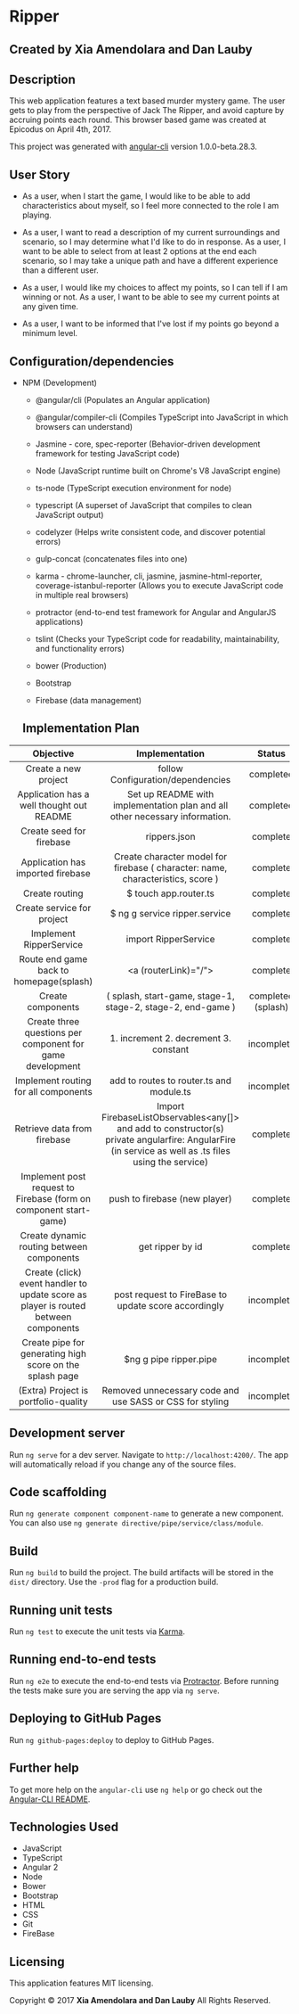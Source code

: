 # Ripper

## Created by Xia Amendolara and Dan Lauby

## Description

This web application features a text based murder mystery game. The user gets to play from the perspective of Jack The Ripper, and avoid capture by accruing points each round. This browser based game was created at Epicodus on April 4th, 2017.

This project was generated with [angular-cli](https://github.com/angular/angular-cli) version 1.0.0-beta.28.3.

## User Story

* As a user, when I start the game, I would like to be able to add characteristics about myself, so I feel more connected to the role I am playing.

* As a user, I want to read a description of my current surroundings and scenario, so I may determine what I'd like to do in response.
As a user, I want to be able to select from at least 2 options at the end each scenario, so I may take a unique path and have a different experience than a different user.

* As a user, I would like my choices to affect my points, so I can tell if I am winning or not.
As a user, I want to be able to see my current points at any given time.

* As a user, I want to be informed that I've lost if my points go beyond a minimum level.


##  Configuration/dependencies

  * NPM (Development)
    * @angular/cli (Populates  an Angular application)

    * @angular/compiler-cli (Compiles TypeScript into JavaScript in which browsers can understand)

    * Jasmine - core, spec-reporter  (Behavior-driven development framework for testing JavaScript code)

    * Node (JavaScript runtime built on Chrome's V8 JavaScript engine)

    * ts-node (TypeScript execution environment for node)
    * typescript (A superset of JavaScript that compiles to clean JavaScript output)

    * codelyzer (Helps write consistent code, and discover potential errors)

    * gulp-concat (concatenates files into one)

    * karma - chrome-launcher, cli, jasmine, jasmine-html-reporter, coverage-istanbul-reporter (Allows you to execute JavaScript code in multiple real browsers)

    * protractor (end-to-end test framework for Angular and AngularJS applications)

    * tslint (Checks your TypeScript code for readability, maintainability, and functionality errors)

    * bower (Production)

    * Bootstrap

    * Firebase (data management)

    ## Implementation Plan  

| Objective | Implementation | Status |
|:-------------:|:-------------:|:-------------:|
| Create a new project | follow Configuration/dependencies | completed |
| Application has a well thought out README | Set up README with implementation plan and all other necessary information. | completed |
| Create seed for firebase | rippers.json | complete |
| Application has imported firebase | Create character model for firebase ( character: name, characteristics, score ) | complete |
| Create routing | $ touch app.router.ts | complete |
| Create service for project | $ ng g service ripper.service | complete|
| Implement RipperService | import RipperService | complete |
| Route end game back to homepage(splash) | <a (routerLink)="/"> | complete|
| Create components | ( splash, start-game, stage-1, stage-2, stage-2, end-game ) | completed (splash)  |
| Create three questions per component for game development | 1. increment 2. decrement 3. constant  | incomplete |
| Implement routing for all components | add to routes to router.ts and module.ts | incomplete|
| Retrieve data from firebase | Import FirebaseListObservables<any[]> and add to constructor(s) private  angularfire: AngularFire (in service as well as .ts files using the service) | complete |
| Implement post request to Firebase  (form on component start-game) | push to firebase (new player)| complete |
| Create dynamic routing between components | get ripper by id | complete |
| Create (click) event handler to update score as player is routed between components | post request to FireBase to update score accordingly | incomplete |
| Create pipe for generating high score on the splash page | $ng g pipe ripper.pipe | incomplete |
| (Extra) Project is portfolio-quality | Removed unnecessary code and use SASS or CSS for styling | incomplete |

## Development server
Run `ng serve` for a dev server. Navigate to `http://localhost:4200/`. The app will automatically reload if you change any of the source files.

## Code scaffolding

Run `ng generate component component-name` to generate a new component. You can also use `ng generate directive/pipe/service/class/module`.

## Build

Run `ng build` to build the project. The build artifacts will be stored in the `dist/` directory. Use the `-prod` flag for a production build.

## Running unit tests

Run `ng test` to execute the unit tests via [Karma](https://karma-runner.github.io).

## Running end-to-end tests

Run `ng e2e` to execute the end-to-end tests via [Protractor](http://www.protractortest.org/).
Before running the tests make sure you are serving the app via `ng serve`.

## Deploying to GitHub Pages

Run `ng github-pages:deploy` to deploy to GitHub Pages.

## Further help

To get more help on the `angular-cli` use `ng help` or go check out the [Angular-CLI README](https://github.com/angular/angular-cli/blob/master/README.md).

## Technologies Used
* JavaScript
* TypeScript
* Angular 2
* Node
* Bower
* Bootstrap
* HTML
* CSS
* Git
* FireBase

## Licensing
This application features MIT licensing.

Copyright &copy; 2017 **Xia Amendolara and Dan Lauby** All Rights Reserved.
